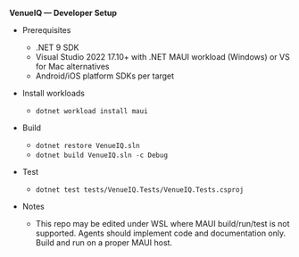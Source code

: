 **VenueIQ — Developer Setup**

- Prerequisites
  - .NET 9 SDK
  - Visual Studio 2022 17.10+ with .NET MAUI workload (Windows) or VS for Mac alternatives
  - Android/iOS platform SDKs per target

- Install workloads
  - `dotnet workload install maui`

- Build
  - `dotnet restore VenueIQ.sln`
  - `dotnet build VenueIQ.sln -c Debug`

- Test
  - `dotnet test tests/VenueIQ.Tests/VenueIQ.Tests.csproj`

- Notes
  - This repo may be edited under WSL where MAUI build/run/test is not supported. Agents should implement code and documentation only. Build and run on a proper MAUI host.
